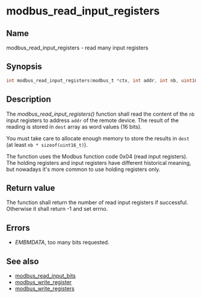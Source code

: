 # modbus_read_input_registers

## Name

modbus_read_input_registers - read many input registers

## Synopsis

```c
int modbus_read_input_registers(modbus_t *ctx, int addr, int nb, uint16_t *dest);
```

## Description

The *modbus_read_input_registers()* function shall read the content of the `nb`
input registers to address `addr` of the remote device. The result of the
reading is stored in `dest` array as word values (16 bits).

You must take care to allocate enough memory to store the results in `dest` (at
least `nb * sizeof(uint16_t)`).

The function uses the Modbus function code 0x04 (read input registers). The
holding registers and input registers have different historical meaning, but
nowadays it's more common to use holding registers only.

## Return value

The function shall return the number of read input registers if
successful. Otherwise it shall return -1 and set errno.

## Errors

- *EMBMDATA*, too many bits requested.

## See also

- [modbus_read_input_bits](modbus_read_input_bits.md)
- [modbus_write_register](modbus_write_register.md)
- [modbus_write_registers](modbus_write_registers.md)
